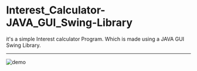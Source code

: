 # Interest_Calculator-JAVA_GUI_Swing-Library
it's a simple Interest calculator Program. Which is made using a JAVA GUI Swing Library.

---

![demo](https://ibb.co/dKCv4rJ)
